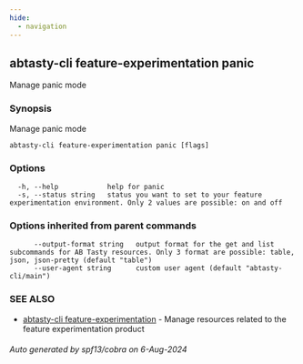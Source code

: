 ```yaml
---
hide:
  - navigation
---
```

## abtasty-cli feature-experimentation panic

Manage panic mode

### Synopsis

Manage panic mode

```
abtasty-cli feature-experimentation panic [flags]
```

### Options

```
  -h, --help            help for panic
  -s, --status string   status you want to set to your feature experimentation environment. Only 2 values are possible: on and off
```

### Options inherited from parent commands

```
      --output-format string   output format for the get and list subcommands for AB Tasty resources. Only 3 format are possible: table, json, json-pretty (default "table")
      --user-agent string      custom user agent (default "abtasty-cli/main")
```

### SEE ALSO

* [abtasty-cli feature-experimentation](abtasty-cli_feature-experimentation.md)	 - Manage resources related to the feature experimentation product

###### Auto generated by spf13/cobra on 6-Aug-2024
